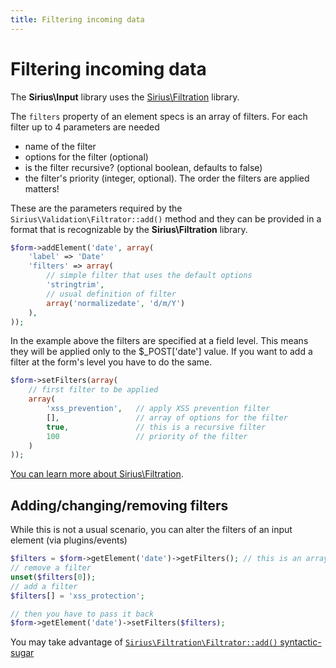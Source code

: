 ```yaml
---
title: Filtering incoming data
---
```


# Filtering incoming data

The **Sirius\Input** library uses the [Sirius\Filtration](http://www.sirius.ro/php/sirius/filtration) library.

The `filters` property of an element specs is an array of filters. For each filter up to 4 parameters are needed

- name of the filter
- options for the filter (optional)
- is the filter recursive? (optional boolean, defaults to false)
- the filter's priority (integer, optional). The order the filters are applied matters!

These are the parameters required by the `Sirius\Validation\Filtrator::add()` method and they can be provided in a format that is recognizable by the **Sirius\Filtration** library.

```php
$form->addElement('date', array(
    'label' => 'Date'
	'filters' => array(
		// simple filter that uses the default options
		'stringtrim',
		// usual definition of filter
		array('normalizedate', 'd/m/Y')
	),
));
```

In the example above the filters are specified at a field level. This means they will be applied only to the $_POST['date'] value. If you want to add a filter at the form's level you have to do the same.

```php
$form->setFilters(array(
    // first filter to be applied
    array(
        'xss_prevention',   // apply XSS prevention filter
        [],                 // array of options for the filter
        true,               // this is a recursive filter
        100                 // priority of the filter
    )
));
```

[You can learn more about Sirius\Filtration](http://www.sirius.ro/php/sirius/filtration).

## Adding/changing/removing filters

While this is not a usual scenario, you can alter the filters of an input element (via plugins/events) 

```php
$filters = $form->getElement('date')->getFilters(); // this is an array
// remove a filter
unset($filters[0]);
// add a filter
$filters[] = 'xss_protection';

// then you have to pass it back
$form->getElement('date')->setFilters($filters);
```

You may take advantage of  [`Sirius\Filtration\Filtrator::add()` syntactic-sugar ](http://www.sirius.ro/php/sirius/filtration/syntactic_sugar.html)
